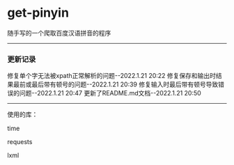 # get-pinyin
 
随手写的一个爬取百度汉语拼音的程序

___

### 更新记录

修复单个字无法被xpath正常解析的问题--2022.1.21 20:22
修复保存和输出时结果最前或最后带有顿号的问题--2022.1.21 20:39
修复输入时最后带有顿号导致错误的问题--2022.1.21 20:47
更新了README.md文档--2022.1.21 20:50

___

使用的库：

time

requests

lxml
